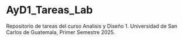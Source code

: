 # AyD1_Tareas_Lab

Repositorio de tareas del curso Analisis y Diseño 1. Universidad de San Carlos de Guatemala, Primer Semestre 2025.
